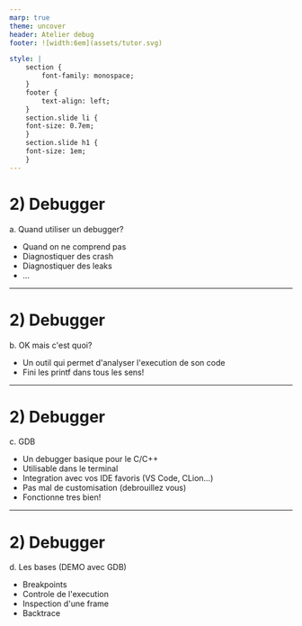 ```yaml
---
marp: true
theme: uncover
header: Atelier debug
footer: ![width:6em](assets/tutor.svg)

style: |
    section {
        font-family: monospace;
    }
    footer {
        text-align: left;
    }
    section.slide li {
    font-size: 0.7em;
    }
    section.slide h1 {
    font-size: 1em;
    }
---
```

<!-- _class: slide -->

# 2) Debugger
a. Quand utiliser un debugger?

- Quand on ne comprend pas
- Diagnostiquer des crash
- Diagnostiquer des leaks
- ...

---
<!-- _class: slide -->

# 2) Debugger
b. OK mais c'est quoi?

- Un outil qui permet d'analyser l'execution de son code
- Fini les printf dans tous les sens!

---
<!-- _class: slide -->

# 2) Debugger
c. GDB

- Un debugger basique pour le C/C++
- Utilisable dans le terminal
- Integration avec vos IDE favoris (VS Code, CLion...)
- Pas mal de customisation (debrouillez vous)
- Fonctionne tres bien!

---
<!-- _class: slide -->
# 2) Debugger
d. Les bases (DEMO avec GDB)

- Breakpoints
- Controle de l'execution
- Inspection d'une frame
- Backtrace
